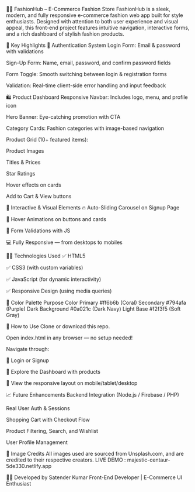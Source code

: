 👗✨ FashionHub – E-Commerce Fashion Store
FashionHub is a sleek, modern, and fully responsive e-commerce fashion web app built for style enthusiasts. Designed with attention to both user experience and visual appeal, this front-end project features intuitive navigation, interactive forms, and a rich dashboard of stylish fashion products.

🌟 Key Highlights
🔐 Authentication System
Login Form: Email & password with validations

Sign-Up Form: Name, email, password, and confirm password fields

Form Toggle: Smooth switching between login & registration forms

Validation: Real-time client-side error handling and input feedback

🛍️ Product Dashboard
Responsive Navbar: Includes logo, menu, and profile icon

Hero Banner: Eye-catching promotion with CTA

Category Cards: Fashion categories with image-based navigation

Product Grid (10+ featured items):

Product Images

Titles & Prices

Star Ratings

Hover effects on cards

Add to Cart & View buttons

🎯 Interactive & Visual Elements
🔥 Auto-Sliding Carousel on Signup Page

🎨 Hover Animations on buttons and cards

🧠 Form Validations with JS

💻 Fully Responsive — from desktops to mobiles

🧑‍💻 Technologies Used
✅ HTML5

✅ CSS3 (with custom variables)

✅ JavaScript (for dynamic interactivity)

✅ Responsive Design (using media queries)

🎨 Color Palette
Purpose	Color
Primary	#ff6b6b (Coral)
Secondary	#794afa (Purple)
Dark Background	#0a021c (Dark Navy)
Light Base	#f2f3f5 (Soft Gray)

🚀 How to Use
Clone or download this repo.

Open index.html in any browser — no setup needed!

Navigate through:

🔑 Login or Signup

🛒 Explore the Dashboard with products

📱 View the responsive layout on mobile/tablet/desktop

📈 Future Enhancements
 Backend Integration (Node.js / Firebase / PHP)

 Real User Auth & Sessions

 Shopping Cart with Checkout Flow

 Product Filtering, Search, and Wishlist

 User Profile Management

📸 Image Credits
All images used are sourced from Unsplash.com, and are credited to their respective creators.
LIVE DEMO :  majestic-centaur-5de330.netlify.app

👨‍💻 Developed by
Satender Kumar
Front-End Developer | E-Commerce UI Enthusiast
